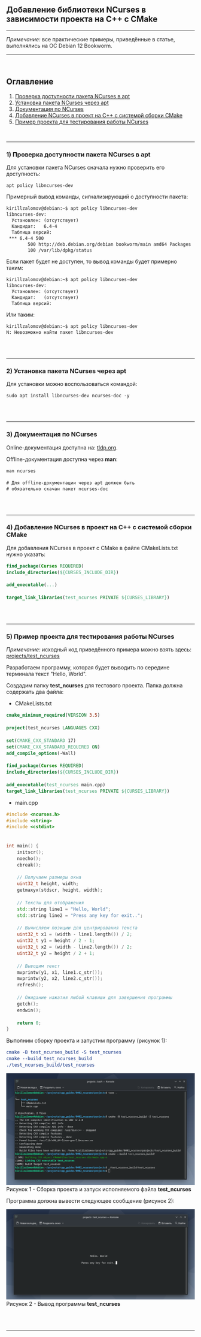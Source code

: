 ## Добавление библиотеки NCurses в зависимости проекта на C++ с CMake  

---

_Примечание:_ все практические примеры, приведённые в статье, выполнялись на ОС Debian 12 Bookworm.  

---

<br>  

## Оглавление

1. [Проверка доступности пакета NCurses в apt](#сhapter_1)
2. [Установка пакета NCurses через apt](#сhapter_2)
3. [Документация по NCurses](#сhapter_3)
4. [Добавление NCurses в проект на C++ с системой сборки CMake](#сhapter_4)
5. [Пример проекта для тестирования работы NCurses](#сhapter_5)
<br>  

---

<a name="сhapter_1"></a> 
### 1) Проверка доступности пакета NCurses в apt

Для установки пакета NCurses сначала нужно проверить его доступность:

```console
apt policy libncurses-dev
```

Примерный вывод команды, сигнализирующий о доступности пакета:

```console
kirillzalomov@debian:~$ apt policy libncurses-dev
libncurses-dev:
  Установлен: (отсутствует)
  Кандидат:   6.4-4
  Таблица версий:
 *** 6.4-4 500
        500 http://deb.debian.org/debian bookworm/main amd64 Packages
        100 /var/lib/dpkg/status

```

Если пакет будет не доступен, то вывод команды будет примерно таким:

```console
kirillzalomov@debian:~$ apt policy libncurses-dev
libncurses-dev:
  Установлен: (отсутствует)
  Кандидат:   (отсутствует)
  Таблица версий:
```

Или таким:

```console
kirillzalomov@debian:~$ apt policy libncurses-dev
N: Невозможно найти пакет libncurses-dev
```

<br>  
<br>  

---

<a name="сhapter_2"></a>
### 2) Установка пакета NCurses через apt  

Для установки можно воспользоваться командой:

```console
sudo apt install libncurses-dev ncurses-doc -y
```

<br>  
<br>  

---

<a name="сhapter_3"></a>
### 3) Документация по NCurses  

Online-документация доступна на: [tldp.org](https://tldp.org/HOWTO/NCURSES-Programming-HOWTO/).


Offline-документация доступна через __man__:

```console
man ncurses

# Для offline-документации через apt должен быть
# обязательно скачан пакет ncurses-doc
```

<br>  
<br>  

---

<a name="сhapter_4"></a>
### 4) Добавление NCurses в проект на C++ с системой сборки CMake  

Для добавления NCurses в проект с CMake в файле CMakeLists.txt нужно указать:  

```cmake
find_package(Curses REQUIRED)
include_directories(${CURSES_INCLUDE_DIR})

add_executable(...)

target_link_libraries(test_ncurses PRIVATE ${CURSES_LIBRARY})
```

<br>  
<br>  

---

<a name="сhapter_5"></a>
### 5) Пример проекта для тестирования работы NCurses  

_Примечание:_ исходный код приведённого примера можно взять здесь: [projects/test_ncurses](projects/test_ncurses)

Разработаем программу, которая будет выводить по середине терминала текст "Hello, World".  

Создадим папку __test_ncurses__ для тестового проекта. Папка должна содержать два файла:  

* CMakeLists.txt

```cmake
cmake_minimum_required(VERSION 3.5)

project(test_ncurses LANGUAGES CXX)

set(CMAKE_CXX_STANDARD 17)
set(CMAKE_CXX_STANDARD_REQUIRED ON)
add_compile_options(-Wall)

find_package(Curses REQUIRED)
include_directories(${CURSES_INCLUDE_DIR})

add_executable(test_ncurses main.cpp)
target_link_libraries(test_ncurses PRIVATE ${CURSES_LIBRARY})
```

* main.cpp

```cpp
#include <ncurses.h>
#include <string>
#include <cstdint>


int main() {
    initscr();
    noecho();
    cbreak();

    // Получаем размеры окна
    uint32_t height, width;
    getmaxyx(stdscr, height, width);

    // Тексты для отображения
    std::string line1 = "Hello, World";
    std::string line2 = "Press any key for exit..";

    // Вычисляем позиции для центрирования текста
    uint32_t x1 = (width - line1.length()) / 2;
    uint32_t y1 = height / 2 - 1;
    uint32_t x2 = (width - line2.length()) / 2;
    uint32_t y2 = height / 2 + 1;

    // Выводим текст
    mvprintw(y1, x1, line1.c_str());
    mvprintw(y2, x2, line2.c_str());
    refresh();
    
    // Ожидание нажатия любой клавиши для завершения программы
    getch();   
    endwin();

    return 0;
}
```

Выполним сборку проекта и запустим программу (рисунок 1):

```cmake
cmake -B test_ncurses_build -S test_ncurses
cmake --build test_ncurses_build
./test_ncurses_build/test_ncurses
```

![Сборка проекта и запуск исполняемого файла __test_ncurses__](images/1.png)
Рисунок 1 - Сборка проекта и запуск исполняемого файла __test_ncurses__  

Программа должна вывести следующее сообщение (рисунок 2):

![Вывод программы __test_ncurses__](images/2.png)
Рисунок 2 - Вывод программы __test_ncurses__  

<br>  
<br>  

---

